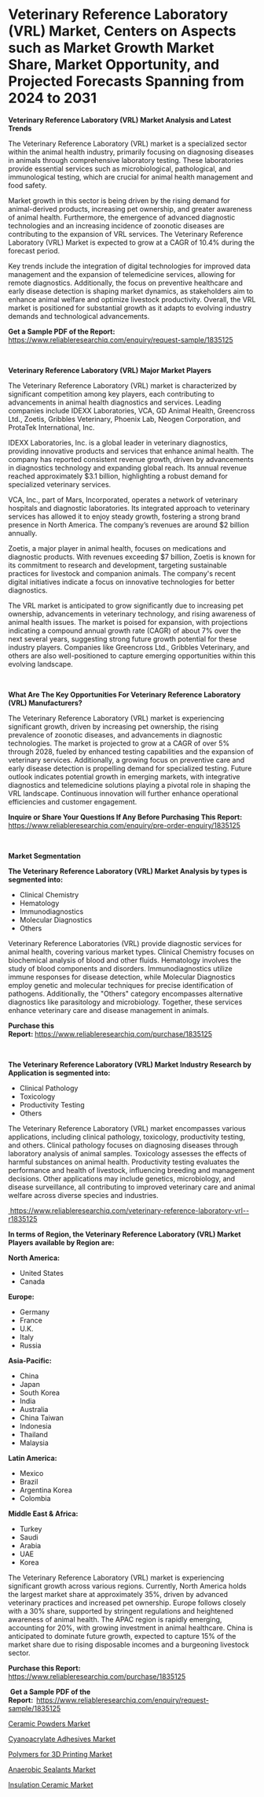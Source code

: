 <p><h1>Veterinary Reference Laboratory (VRL) Market, Centers on Aspects such as Market Growth Market Share, Market Opportunity, and Projected Forecasts Spanning from 2024 to 2031</h1></p><p><strong>Veterinary Reference Laboratory (VRL) Market Analysis and Latest Trends</strong></p>
<p><p>The Veterinary Reference Laboratory (VRL) market is a specialized sector within the animal health industry, primarily focusing on diagnosing diseases in animals through comprehensive laboratory testing. These laboratories provide essential services such as microbiological, pathological, and immunological testing, which are crucial for animal health management and food safety.</p><p>Market growth in this sector is being driven by the rising demand for animal-derived products, increasing pet ownership, and greater awareness of animal health. Furthermore, the emergence of advanced diagnostic technologies and an increasing incidence of zoonotic diseases are contributing to the expansion of VRL services. The Veterinary Reference Laboratory (VRL) Market is expected to grow at a CAGR of 10.4% during the forecast period. </p><p>Key trends include the integration of digital technologies for improved data management and the expansion of telemedicine services, allowing for remote diagnostics. Additionally, the focus on preventive healthcare and early disease detection is shaping market dynamics, as stakeholders aim to enhance animal welfare and optimize livestock productivity. Overall, the VRL market is positioned for substantial growth as it adapts to evolving industry demands and technological advancements.</p></p>
<p><strong>Get a Sample PDF of the Report:&nbsp;</strong> <a href="https://www.reliableresearchiq.com/enquiry/request-sample/1835125?utm_campaign=1736&utm_medium=2&utm_source=Github&utm_content=ia&utm_term=16102024&utm_id=veterinary-reference-laboratory-vrl">https://www.reliableresearchiq.com/enquiry/request-sample/1835125</a></p>
<p>&nbsp;</p>
<p><strong>Veterinary Reference Laboratory (VRL) Major Market Players</strong></p>
<p><p>The Veterinary Reference Laboratory (VRL) market is characterized by significant competition among key players, each contributing to advancements in animal health diagnostics and services. Leading companies include IDEXX Laboratories, VCA, GD Animal Health, Greencross Ltd., Zoetis, Gribbles Veterinary, Phoenix Lab, Neogen Corporation, and ProtaTek International, Inc.</p><p>IDEXX Laboratories, Inc. is a global leader in veterinary diagnostics, providing innovative products and services that enhance animal health. The company has reported consistent revenue growth, driven by advancements in diagnostics technology and expanding global reach. Its annual revenue reached approximately $3.1 billion, highlighting a robust demand for specialized veterinary services.</p><p>VCA, Inc., part of Mars, Incorporated, operates a network of veterinary hospitals and diagnostic laboratories. Its integrated approach to veterinary services has allowed it to enjoy steady growth, fostering a strong brand presence in North America. The company’s revenues are around $2 billion annually.</p><p>Zoetis, a major player in animal health, focuses on medications and diagnostic products. With revenues exceeding $7 billion, Zoetis is known for its commitment to research and development, targeting sustainable practices for livestock and companion animals. The company's recent digital initiatives indicate a focus on innovative technologies for better diagnostics.</p><p>The VRL market is anticipated to grow significantly due to increasing pet ownership, advancements in veterinary technology, and rising awareness of animal health issues. The market is poised for expansion, with projections indicating a compound annual growth rate (CAGR) of about 7% over the next several years, suggesting strong future growth potential for these industry players. Companies like Greencross Ltd., Gribbles Veterinary, and others are also well-positioned to capture emerging opportunities within this evolving landscape.</p></p>
<p>&nbsp;</p>
<p><strong>What Are The Key Opportunities For Veterinary Reference Laboratory (VRL) Manufacturers?</strong></p>
<p><p>The Veterinary Reference Laboratory (VRL) market is experiencing significant growth, driven by increasing pet ownership, the rising prevalence of zoonotic diseases, and advancements in diagnostic technologies. The market is projected to grow at a CAGR of over 5% through 2028, fueled by enhanced testing capabilities and the expansion of veterinary services. Additionally, a growing focus on preventive care and early disease detection is propelling demand for specialized testing. Future outlook indicates potential growth in emerging markets, with integrative diagnostics and telemedicine solutions playing a pivotal role in shaping the VRL landscape. Continuous innovation will further enhance operational efficiencies and customer engagement.</p></p>
<p><strong>Inquire or Share Your Questions If Any Before Purchasing This Report:</strong> <a href="https://www.reliableresearchiq.com/enquiry/pre-order-enquiry/1835125?utm_campaign=1736&utm_medium=2&utm_source=Github&utm_content=ia&utm_term=16102024&utm_id=veterinary-reference-laboratory-vrl">https://www.reliableresearchiq.com/enquiry/pre-order-enquiry/1835125</a></p>
<p>&nbsp;</p>
<p><strong>Market Segmentation</strong></p>
<p><strong>The Veterinary Reference Laboratory (VRL) Market Analysis by types is segmented into:</strong></p>
<p><ul><li>Clinical Chemistry</li><li>Hematology</li><li>Immunodiagnostics</li><li>Molecular Diagnostics</li><li>Others</li></ul></p>
<p><p>Veterinary Reference Laboratories (VRL) provide diagnostic services for animal health, covering various market types. Clinical Chemistry focuses on biochemical analysis of blood and other fluids. Hematology involves the study of blood components and disorders. Immunodiagnostics utilize immune responses for disease detection, while Molecular Diagnostics employ genetic and molecular techniques for precise identification of pathogens. Additionally, the "Others" category encompasses alternative diagnostics like parasitology and microbiology. Together, these services enhance veterinary care and disease management in animals.</p></p>
<p><strong>Purchase this Report:&nbsp;</strong><a href="https://www.reliableresearchiq.com/purchase/1835125?utm_campaign=1736&utm_medium=2&utm_source=Github&utm_content=ia&utm_term=16102024&utm_id=veterinary-reference-laboratory-vrl">https://www.reliableresearchiq.com/purchase/1835125</a></p>
<p>&nbsp;</p>
<p><strong>The Veterinary Reference Laboratory (VRL) Market Industry Research by Application is segmented into:</strong></p>
<p><ul><li>Clinical Pathology</li><li>Toxicology</li><li>Productivity Testing</li><li>Others</li></ul></p>
<p><p>The Veterinary Reference Laboratory (VRL) market encompasses various applications, including clinical pathology, toxicology, productivity testing, and others. Clinical pathology focuses on diagnosing diseases through laboratory analysis of animal samples. Toxicology assesses the effects of harmful substances on animal health. Productivity testing evaluates the performance and health of livestock, influencing breeding and management decisions. Other applications may include genetics, microbiology, and disease surveillance, all contributing to improved veterinary care and animal welfare across diverse species and industries.</p></p>
<p><a href="https://www.reliableresearchiq.com/veterinary-reference-laboratory-vrl--r1835125?utm_campaign=1736&utm_medium=2&utm_source=Github&utm_content=ia&utm_term=16102024&utm_id=veterinary-reference-laboratory-vrl">&nbsp;https://www.reliableresearchiq.com/veterinary-reference-laboratory-vrl--r1835125</a></p>
<p><strong>In terms of Region, the Veterinary Reference Laboratory (VRL) Market Players available by Region are:</strong></p>
<p>
    <p> <strong> North America: </strong>
        <ul>
            <li>United States</li>
            <li>Canada</li>
        </ul>
        </p> 
    <p> <strong> Europe: </strong>
        <ul>
            <li>Germany</li>
            <li>France</li>
            <li>U.K.</li>
            <li>Italy</li>
            <li>Russia</li>
        </ul>
        </p> 
    <p> <strong> Asia-Pacific: </strong>
        <ul>
            <li>China</li>
            <li>Japan</li>
            <li>South Korea</li>
            <li>India</li>
            <li>Australia</li>
            <li>China Taiwan</li>
            <li>Indonesia</li>
            <li>Thailand</li>
            <li>Malaysia</li>
        </ul>
        </p> 
    <p> <strong> Latin America: </strong>
        <ul>
            <li>Mexico</li>
            <li>Brazil</li>
            <li>Argentina Korea</li>
            <li>Colombia</li>
        </ul>
        </p> 
    <p> <strong> Middle East & Africa: </strong>
        <ul>
            <li>Turkey</li>
            <li>Saudi</li>
            <li>Arabia</li>
            <li>UAE</li>
            <li>Korea</li>
        </ul>
    </p>
    </p>
<p><p>The Veterinary Reference Laboratory (VRL) market is experiencing significant growth across various regions. Currently, North America holds the largest market share at approximately 35%, driven by advanced veterinary practices and increased pet ownership. Europe follows closely with a 30% share, supported by stringent regulations and heightened awareness of animal health. The APAC region is rapidly emerging, accounting for 20%, with growing investment in animal healthcare. China is anticipated to dominate future growth, expected to capture 15% of the market share due to rising disposable incomes and a burgeoning livestock sector.</p></p>
<p><strong>Purchase this Report: </strong><a href="https://www.reliableresearchiq.com/purchase/1835125?utm_campaign=1736&utm_medium=2&utm_source=Github&utm_content=ia&utm_term=16102024&utm_id=veterinary-reference-laboratory-vrl">https://www.reliableresearchiq.com/purchase/1835125</a></p>
<p>&nbsp;<strong>Get a Sample PDF of the Report:&nbsp;&nbsp;</strong><a href="https://www.reliableresearchiq.com/enquiry/request-sample/1835125?utm_campaign=1736&utm_medium=2&utm_source=Github&utm_content=ia&utm_term=16102024&utm_id=veterinary-reference-laboratory-vrl">https://www.reliableresearchiq.com/enquiry/request-sample/1835125</a></p>
<p><strong></strong></p>
<p><p><a href="https://www.linkedin.com/pulse/ceramic-powders-market-size-share-trends-analysis-report-nycve?utm_campaign=1736&utm_medium=2&utm_source=Github&utm_content=ia&utm_term=16102024&utm_id=veterinary-reference-laboratory-vrl">Ceramic Powders Market</a></p><p><a href="https://www.linkedin.com/pulse/driving-forces-global-cyanoacrylate-adhesives-market-trends-dbu5e?utm_campaign=1736&utm_medium=2&utm_source=Github&utm_content=ia&utm_term=16102024&utm_id=veterinary-reference-laboratory-vrl">Cyanoacrylate Adhesives Market</a></p><p><a href="https://www.linkedin.com/pulse/exploring-polymers-3d-printing-market-dynamics-global-trends-gwjfe?utm_campaign=1736&utm_medium=2&utm_source=Github&utm_content=ia&utm_term=16102024&utm_id=veterinary-reference-laboratory-vrl">Polymers for 3D Printing Market</a></p><p><a href="https://www.linkedin.com/pulse/anaerobic-sealants-market-segmentation-applications-types-udgie?utm_campaign=1736&utm_medium=2&utm_source=Github&utm_content=ia&utm_term=16102024&utm_id=veterinary-reference-laboratory-vrl">Anaerobic Sealants Market</a></p><p><a href="https://www.linkedin.com/pulse/insulation-ceramic-market-industry-trends-forecast-period-4x8re?utm_campaign=1736&utm_medium=2&utm_source=Github&utm_content=ia&utm_term=16102024&utm_id=veterinary-reference-laboratory-vrl">Insulation Ceramic Market</a></p></p>